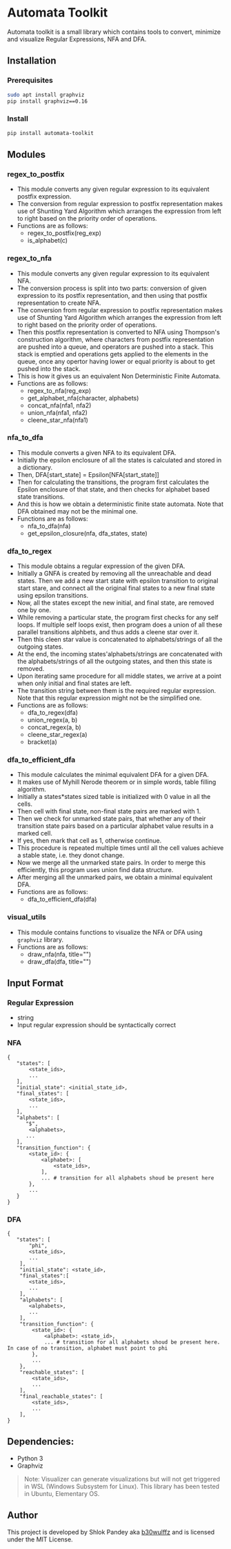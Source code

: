 # Automata Toolkit

Automata toolkit is a small library which contains tools to convert, minimize and visualize Regular Expressions, NFA and DFA.

## Installation

### Prerequisites

```bash
sudo apt install graphviz
pip install graphviz==0.16
```

### Install

```bash
pip install automata-toolkit
```

## Modules

### regex_to_postfix

- This module converts any given regular expression to its equivalent postfix expression.
- The conversion from regular expression to postfix representation makes use of Shunting Yard Algorithm which arranges the expression from left to right based on the priority order of operations.
- Functions are as follows:
  - regex_to_postfix(reg_exp)
  - is_alphabet(c)

### regex_to_nfa

- This module converts any given regular expression to its equivalent NFA.
- The conversion process is split into two parts: conversion of given expression to its postfix representation, and then using that postfix representation to create NFA.
- The conversion from regular expression to postfix representation makes use of Shunting Yard Algorithm which arranges the expression from left to right based on the priority order of operations.
- Then this postfix representation is converted to NFA using Thompson's construction algorithm, where characters from postfix representation are pushed into a queue, and operators are pushed into a stack. This stack is emptied and operations gets applied to the elements in the queue, once any opertor having lower or equal priority is about to get pushed into the stack.
- This is how it gives us an equivalent Non Deterministic Finite Automata.
- Functions are as follows:
  - regex_to_nfa(reg_exp)
  - get_alphabet_nfa(character, alphabets)
  - concat_nfa(nfa1, nfa2)
  - union_nfa(nfa1, nfa2)
  - cleene_star_nfa(nfa1)

### nfa_to_dfa

- This module converts a given NFA to its equivalent DFA.
- Initially the epsilon enclosure of all the states is calculated and stored in a dictionary.
- Then, DFA[start_state] = Epsilon[NFA[start_state]]
- Then for calculating the transitions, the program first calculates the Epsilon enclosure of that state, and then checks for alphabet based state transitions.
- And this is how we obtain a deterministic finite state automata. Note that DFA obtained may not be the minimal one.
- Functions are as follows:
  - nfa_to_dfa(nfa)
  - get_epsilon_closure(nfa, dfa_states, state)

### dfa_to_regex

- This module obtains a regular expression of the given DFA.
- Initially a GNFA is created by removing all the unreachable and dead states. Then we add a new start state with epsilon transition to original start stare, and connect all the original final states to a new final state using epsilon transitions.
- Now, all the states except the new initial, and final state, are removed one by one.
- While removing a particular state, the program first checks for any self loops. If multiple self loops exist, then program does a union of all these parallel transitions alphbets, and thus adds a cleene star over it.
- Then this cleen star value is concatenated to alphabets/strings of all the outgoing states.
- At the end, the incoming states'alphabets/strings are concatenated with the alphabets/strings of all the outgoing states, and then this state is removed.
- Upon iterating same procedure for all middle states, we arrive at a point when only initial and final states are left.
- The transition string between them is the required regular expression. Note that this regular expression might not be the simplified one.
- Functions are as follows:
  - dfa_to_regex(dfa)
  - union_regex(a, b)
  - concat_regex(a, b)
  - cleene_star_regex(a)
  - bracket(a)

### dfa_to_efficient_dfa

- This module calculates the minimal equivalent DFA for a given DFA.
- It makes use of Myhill Nerode theorem or in simple words, table filling algorithm.
- Initially a states\*states sized table is initialized with 0 value in all the cells.
- Then cell with final state, non-final state pairs are marked with 1.
- Then we check for unmarked state pairs, that whether any of their transition state pairs based on a particular alphabet value results in a marked cell.
- If yes, then mark that cell as 1, otherwise continue.
- This procedure is repeated multiple times until all the cell values achieve a stable state, i.e. they donot change.
- Now we merge all the unmarked state pairs. In order to merge this efficiently, this program uses union find data structure.
- After merging all the unmarked pairs, we obtain a minimal equivalent DFA.
- Functions are as follows:
  - dfa_to_efficient_dfa(dfa)

### visual_utils

- This module contains functions to visualize the NFA or DFA using `graphviz` library.
- Functions are as follows:
  - draw_nfa(nfa, title="")
  - draw_dfa(dfa, title="")

## Input Format

### Regular Expression

- string
- Input regular expression should be syntactically correct

### NFA

```
{
   "states": [
       <state_ids>,
       ...
   ],
   "initial_state": <initial_state_id>,
   "final_states": [
       <state_ids>,
       ...
   ],
   "alphabets": [
      "$",
       <alphabets>,
      ...
   ],
   "transition_function": {
       <state_id>: {
           <alphabet>: [
               <state_ids>,
           ],
           ... # transition for all alphabets shoud be present here
       },
       ...
   }
}
```

### DFA

```
{
   "states": [
       "phi",
       <state_ids>,
       ...
    ],
    "initial_state": <state_id>,
    "final_states":[
       <state_ids>,
       ...
    ],
    "alphabets": [
       <alphabets>,
       ...
    ],
    "transition_function": {
        <state_id>: {
            <alphabet>: <state_id>,
            ... # transition for all alphabets shoud be present here. In case of no transition, alphabet must point to phi
        },
        ...
    },
    "reachable_states": [
        <state_ids>,
        ...
    ],
    "final_reachable_states": [
        <state_ids>,
        ...
    ],
}
```

## Dependencies:

- Python 3
- Graphviz

> Note: Visualizer can generate visualizations but will not get triggered in WSL (Windows Subsystem for Linux). This library has been tested in Ubuntu, Elementary OS.

## Author

This project is developed by Shlok Pandey aka [b30wulffz](https://github.com/b30wulffz) and is licensed under the MIT License.
